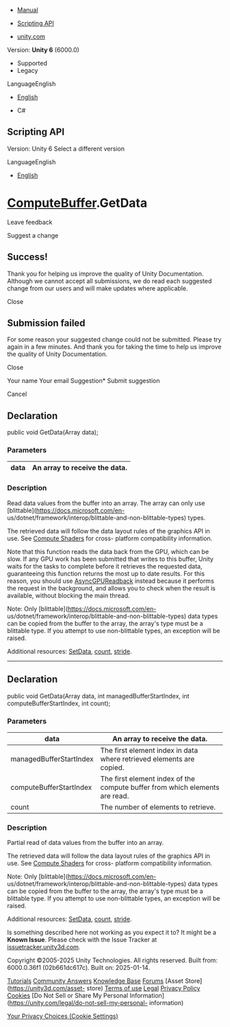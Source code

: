 [ ]()

  * [Manual](../Manual/index.html)
  * [Scripting API](../ScriptReference/index.html)

  * [unity.com](https://unity.com/)

Version: **Unity 6** (6000.0)

  * Supported
  * Legacy

LanguageEnglish

  * [English]()

  * C#

[ ](https://docs.unity3d.com)

## Scripting API

Version: Unity 6 Select a different version

LanguageEnglish

  * [English]()

#  [ComputeBuffer](ComputeBuffer.html).GetData

Leave feedback

Suggest a change

## Success!

Thank you for helping us improve the quality of Unity Documentation. Although
we cannot accept all submissions, we do read each suggested change from our
users and will make updates where applicable.

Close

## Submission failed

For some reason your suggested change could not be submitted. Please <a>try
again</a> in a few minutes. And thank you for taking the time to help us
improve the quality of Unity Documentation.

Close

Your name Your email Suggestion* Submit suggestion

Cancel

[ ]()

## Declaration

public void GetData(Array data);

### Parameters

data | An array to receive the data.  
---|---  
  
### Description

Read data values from the buffer into an array. The array can only use
[blittable](https://docs.microsoft.com/en-
us/dotnet/framework/interop/blittable-and-non-blittable-types) types.

The retrieved data will follow the data layout rules of the graphics API in
use. See [Compute Shaders](../Manual/class-ComputeShader.html) for cross-
platform compatibility information.  
  
Note that this function reads the data back from the GPU, which can be slow.
If any GPU work has been submitted that writes to this buffer, Unity waits for
the tasks to complete before it retrieves the requested data, guaranteeing
this function returns the most up to date results. For this reason, you should
use [AsyncGPUReadback](Rendering.AsyncGPUReadback.html) instead because it
performs the request in the background, and allows you to check when the
result is available, without blocking the main thread.  
  
Note: Only [blittable](https://docs.microsoft.com/en-
us/dotnet/framework/interop/blittable-and-non-blittable-types) data types can
be copied from the buffer to the array, the array's type must be a blittable
type. If you attempt to use non-blittable types, an exception will be raised.  
  
Additional resources: [SetData](ComputeBuffer.SetData.html),
[count](ComputeBuffer-count.html), [stride](ComputeBuffer-stride.html).

* * *

## Declaration

public void GetData(Array data, int managedBufferStartIndex, int
computeBufferStartIndex, int count);

### Parameters

data | An array to receive the data.  
---|---  
managedBufferStartIndex | The first element index in data where retrieved elements are copied.  
computeBufferStartIndex | The first element index of the compute buffer from which elements are read.  
count | The number of elements to retrieve.  
  
### Description

Partial read of data values from the buffer into an array.

The retrieved data will follow the data layout rules of the graphics API in
use. See [Compute Shaders](../Manual/class-ComputeShader.html) for cross-
platform compatibility information.  
  
Note: Only [blittable](https://docs.microsoft.com/en-
us/dotnet/framework/interop/blittable-and-non-blittable-types) data types can
be copied from the buffer to the array, the array's type must be a blittable
type. If you attempt to use non-blittable types, an exception will be raised.  
  
Additional resources: [SetData](ComputeBuffer.SetData.html),
[count](ComputeBuffer-count.html), [stride](ComputeBuffer-stride.html).

Is something described here not working as you expect it to? It might be a
**Known Issue**. Please check with the Issue Tracker at
[issuetracker.unity3d.com](https://issuetracker.unity3d.com).

Copyright ©2005-2025 Unity Technologies. All rights reserved. Built from:
6000.0.36f1 (02b661dc617c). Built on: 2025-01-14.

[Tutorials](https://unity3d.com/learn) [Community
Answers](https://answers.unity3d.com) [Knowledge
Base](https://support.unity3d.com/hc/en-us)
[Forums](https://forum.unity3d.com) [Asset Store](https://unity3d.com/asset-
store) [Terms of use](https://docs.unity3d.com/Manual/TermsOfUse.html)
[Legal](https://unity.com/legal) [Privacy
Policy](https://unity.com/legal/privacy-policy)
[Cookies](https://unity.com/legal/cookie-policy) [Do Not Sell or Share My
Personal Information](https://unity.com/legal/do-not-sell-my-personal-
information)

[Your Privacy Choices (Cookie Settings)](javascript:void\(0\);)

